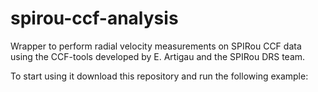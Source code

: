 # spirou-ccf-analysis

Wrapper to perform radial velocity measurements on SPIRou CCF data using the CCF-tools developed by E. Artigau and the SPIRou DRS team. 

To start using it download this repository and run the following example:

